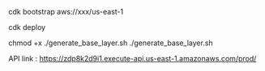 cdk bootstrap aws://xxx/us-east-1

cdk deploy


<!-- generate base layer -->
chmod +x ./generate_base_layer.sh
./generate_base_layer.sh


API link : https://zdp8k2d9i1.execute-api.us-east-1.amazonaws.com/prod/